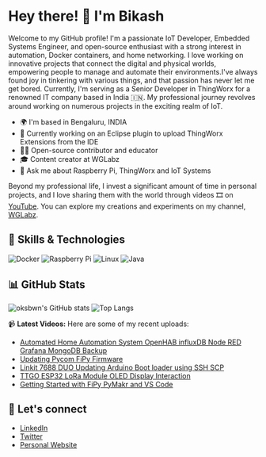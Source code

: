 # Hey there! 👋 I'm Bikash

Welcome to my GitHub profile! I'm a passionate IoT Developer, Embedded Systems Engineer, and open-source enthusiast with a strong interest in automation, Docker containers, and home networking. I love working on innovative projects that connect the digital and physical worlds, empowering people to manage and automate their environments.I've always found joy in tinkering with various things, and that passion has never let me get bored. Currently, I'm serving as a Senior Developer in ThingWorx for a renowned IT company based in India 🇮🇳. My professional journey revolves around working on numerous projects in the exciting realm of IoT.


- 🌍 I'm based in Bengaluru, INDIA
- 🚀 Currently working on an Eclipse plugin to upload ThingWorx Extensions from the IDE
- 👨‍💻 Open-source contributor and educator
- 🎓 Content creator at WGLabz
- 💬 Ask me about Raspberry Pi, ThingWorx and IoT Systems

Beyond my professional life, I invest a significant amount of time in personal projects, and I love sharing them with the world through videos 🎞️ on [YouTube](http://youtube.com/weargenius). You can explore my creations and experiments on my channel, [WGLabz](http://youtube.com/weargenius).

## 🚀 Skills & Technologies

![Docker](https://img.shields.io/badge/-Docker-2496ED?style=flat-square&logo=docker&logoColor=white)
![Raspberry Pi](https://img.shields.io/badge/-Raspberry%20Pi-C51A4A?style=flat-square&logo=raspberry-pi)
![Linux](https://img.shields.io/badge/-Linux-FCC624?style=flat-square&logo=linux&logoColor=black)
![Java](https://img.shields.io/badge/-Java-007396?style=flat-square&logo=java&logoColor=white)

## 📊 GitHub Stats

![oksbwn's GitHub stats](https://github-readme-stats.vercel.app/api?username=oksbwn&show_icons=true&theme=dark)
![Top Langs](https://github-readme-stats.vercel.app/api/top-langs/?username=oksbwn&layout=compact&theme=dark)

📹 **Latest Videos:**
Here are some of my recent uploads:

<!-- YOUTUBE:START -->
- [Automated Home Automation System OpenHAB influxDB Node RED Grafana MongoDB Backup](https://www.youtube.com/watch?v=T8YWnm8ow9s)
- [Updating Pycom FiPy Firmware](https://www.youtube.com/watch?v=n4vqhp7_wW0)
- [Linkit 7688 DUO Updating Arduino Boot loader using SSH SCP](https://www.youtube.com/watch?v=DVj4f2X9c64)
- [TTGO ESP32 LoRa Module OLED Display Interaction](https://www.youtube.com/watch?v=Y6GhAzgK7f8)
- [Getting Started with FiPy PyMakr and VS Code](https://www.youtube.com/watch?v=kecIftZdzzY)
<!-- YOUTUBE:END -->

## 🤝 Let's connect

- [LinkedIn](https://www.linkedin.com/in/geekybikash) 
- [Twitter](https://twitter.com/@geekybikash)
- [Personal Website](https://bikashnpanda.github.io)


